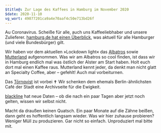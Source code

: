 ```yaml
---
$title@: Zur Lage des Kaffees in Hamburg im November 2020
$date: 2020-11-10
vg_wort: 49077201ca9a4e70aaf4c50e713bd26f
---
```


Au Coronavirus. Scheiße für alle, auch uns Kaffeeliebhaber und unsere Zulieferer. [hamburg.de hat einen Überblick](https://www.hamburg.de/coronavirus/), was aktuell für alle Hamburger (und viele Bundesbürger) gilt.

Wir haben vor dem aktuellen »Lockdown light« das [Albatros]([url('/content/cafes/albatros-cafe.md')]) sowie [Mutterland]([url('/content/cafes/mutterland.md')]) aufgenommen. Was wir am Albatros so cool finden, ist dass wir in Hamburg endlich mal was östlich der Alster am Start haben. Holt euch dort mal einen Kaffee raus. Mutterland kennt jeder, da denkt man nicht glatt an Specialty Coffee, aber – gefehlt! Auch mal vorbeiturnen.

Das [Tōrnqvist]([url('/content/cafes/tornqvist.md')]) ist vorbei&nbsp;✝ Wir schenken dem ehemals Berlin-ähnlichsten Café der Stadt eine Archivseite für die Ewigkeit.

[blackline]([url('/content/cafes/blackline.md')]) hat neue Daten – ob die nach ein paar Tagen aber jetzt noch gelten, wissen wir selbst nicht.

Macht da draußen keinen Quatsch. Ein paar Monate auf die Zähne beißen, dann geht es hoffentlich langsam wieder. Was wir hier zuhause probieren? Weniger Müll zu produzieren. Gar nicht so einfach. Unproduziert mal bitte mit.